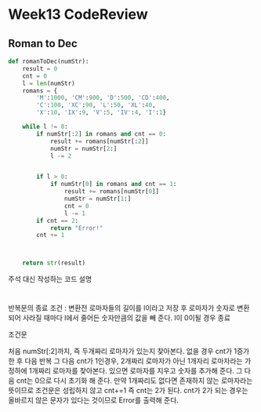 Week13 CodeReview
=

Roman to Dec
-

```python
def romanToDec(numStr):
    result = 0
    cnt = 0
    l = len(numStr)
    romans = {
        'M':1000, 'CM':900, 'D':500, 'CD':400,
        'C':100, 'XC':90, 'L':50, 'XL':40,
        'X':10, 'IX':9, 'V':5, 'IV':4, 'I':1}

    while l != 0:
        if numStr[:2] in romans and cnt == 0:
            result += romans[numStr[:2]]
            numStr = numStr[2:]
            l -= 2


        if l > 0:
            if numStr[0] in romans and cnt == 1:
                result += romans[numStr[0]]
                numStr = numStr[1:]
                cnt = 0
                l -= 1
        if cnt == 2:
            return "Error!"
        cnt += 1



    return str(result)
```



주석 대신 작성하는 코드 설명
#

반복문의 종료 조건 : 변환전 로마자들의 길이를 l이라고 저장 후 로마자가 숫자로 변환되어 사라질
때마다 l에서 줄어든 숫자만큼의 값을 빼 준다. l이 0이될 경우 종료

조건문

처음 numStr[:2]까지, 즉 두개짜리 로마자가 있는지 찾아본다. 없을 경우 cnt가 1증가한 후 다음 반복
그 다음 cnt가 1인경우, 2개짜리 로마자가 아닌 1개자리 로마자라는 가정하에 1개짜리 로마자를 찾아본다.
있으면 로마자를 지우고 숫자를 추가해 준다. 그 다음 cnt는 0으로 다시 초기화 해 준다.
만약 1개짜리도 없다면 존재하지 않는 로마자라는 뜻이므로 조건문은 성립하지 않고 cnt+=1
즉 cnt는 2가 된다. cnt가 2가 되는 경우는 올바르지 않은 문자가 있다는 것이므로 Error를 출력해 준다.

